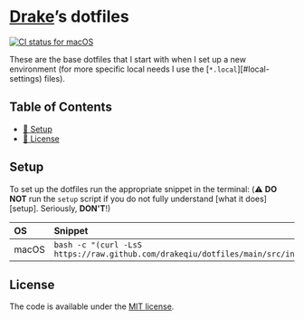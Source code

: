 [Drake][repo]’s dotfiles
==========================

[![CI status for macOS][ci badge macos]][ci link macos]

These are the base dotfiles that I start with when I set up a new environment (for more specific local needs I use the [`*.local`][#local-settings) files).

Table of Contents
-----------------

* [🔧 Setup](#setup)
* [📑 License](#license)

Setup
-----

To set up the dotfiles run the appropriate snippet in the terminal:
(⚠️  **DO NOT** run the `setup` script if you do not fully understand
[what it does][setup]. Seriously, **DON'T**!)

| OS | Snippet |
|:---|:---|
| macOS | `bash -c "(curl -LsS https://raw.github.com/drakeqiu/dotfiles/main/src/install.sh)"` |


License
-------

The code is available under the [MIT license][license].



<!-- Link labels: -->
[ci badge macos]: https://github.com/drakeqiu/dotfiles/workflows/macOS/badge.svg
[ci link macos]: https://github.com/drakeqiu/dotfiles/actions?query=workflow%3AmacOS
[license]: LICENSE.txt
[repo]: https://github.com/drakeqiu
